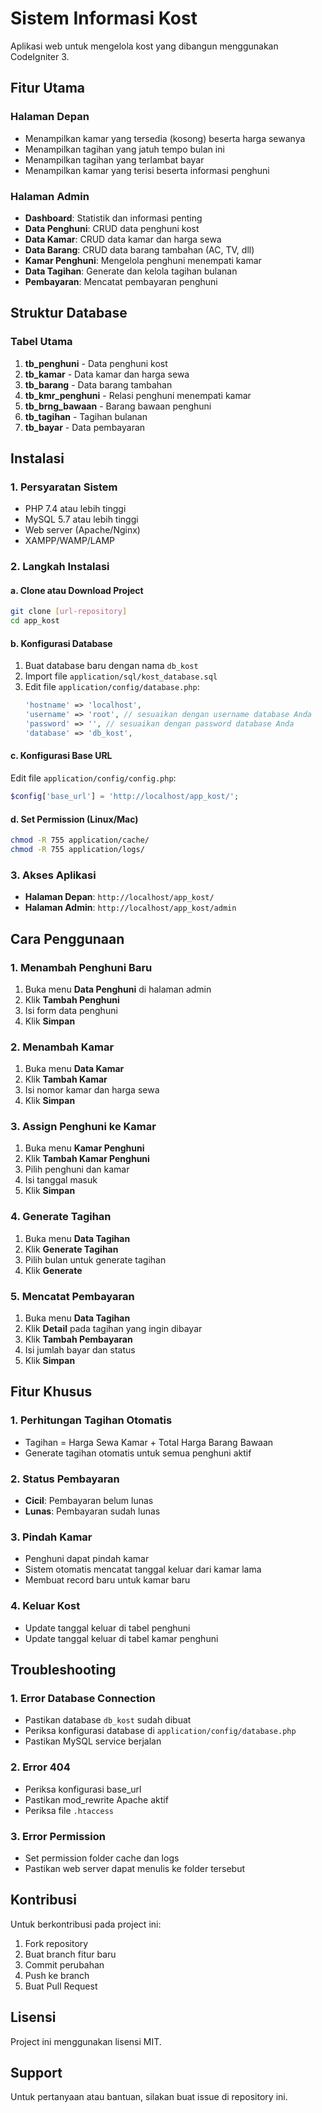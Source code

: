 # Sistem Informasi Kost

Aplikasi web untuk mengelola kost yang dibangun menggunakan CodeIgniter 3.

## Fitur Utama

### Halaman Depan
- Menampilkan kamar yang tersedia (kosong) beserta harga sewanya
- Menampilkan tagihan yang jatuh tempo bulan ini
- Menampilkan tagihan yang terlambat bayar
- Menampilkan kamar yang terisi beserta informasi penghuni

### Halaman Admin
- **Dashboard**: Statistik dan informasi penting
- **Data Penghuni**: CRUD data penghuni kost
- **Data Kamar**: CRUD data kamar dan harga sewa
- **Data Barang**: CRUD data barang tambahan (AC, TV, dll)
- **Kamar Penghuni**: Mengelola penghuni menempati kamar
- **Data Tagihan**: Generate dan kelola tagihan bulanan
- **Pembayaran**: Mencatat pembayaran penghuni

## Struktur Database

### Tabel Utama
1. **tb_penghuni** - Data penghuni kost
2. **tb_kamar** - Data kamar dan harga sewa
3. **tb_barang** - Data barang tambahan
4. **tb_kmr_penghuni** - Relasi penghuni menempati kamar
5. **tb_brng_bawaan** - Barang bawaan penghuni
6. **tb_tagihan** - Tagihan bulanan
7. **tb_bayar** - Data pembayaran

## Instalasi

### 1. Persyaratan Sistem
- PHP 7.4 atau lebih tinggi
- MySQL 5.7 atau lebih tinggi
- Web server (Apache/Nginx)
- XAMPP/WAMP/LAMP

### 2. Langkah Instalasi

#### a. Clone atau Download Project
```bash
git clone [url-repository]
cd app_kost
```

#### b. Konfigurasi Database
1. Buat database baru dengan nama `db_kost`
2. Import file `application/sql/kost_database.sql`
3. Edit file `application/config/database.php`:
   ```php
   'hostname' => 'localhost',
   'username' => 'root', // sesuaikan dengan username database Anda
   'password' => '', // sesuaikan dengan password database Anda
   'database' => 'db_kost',
   ```

#### c. Konfigurasi Base URL
Edit file `application/config/config.php`:
```php
$config['base_url'] = 'http://localhost/app_kost/';
```

#### d. Set Permission (Linux/Mac)
```bash
chmod -R 755 application/cache/
chmod -R 755 application/logs/
```

### 3. Akses Aplikasi
- **Halaman Depan**: `http://localhost/app_kost/`
- **Halaman Admin**: `http://localhost/app_kost/admin`

## Cara Penggunaan

### 1. Menambah Penghuni Baru
1. Buka menu **Data Penghuni** di halaman admin
2. Klik **Tambah Penghuni**
3. Isi form data penghuni
4. Klik **Simpan**

### 2. Menambah Kamar
1. Buka menu **Data Kamar**
2. Klik **Tambah Kamar**
3. Isi nomor kamar dan harga sewa
4. Klik **Simpan**

### 3. Assign Penghuni ke Kamar
1. Buka menu **Kamar Penghuni**
2. Klik **Tambah Kamar Penghuni**
3. Pilih penghuni dan kamar
4. Isi tanggal masuk
5. Klik **Simpan**

### 4. Generate Tagihan
1. Buka menu **Data Tagihan**
2. Klik **Generate Tagihan**
3. Pilih bulan untuk generate tagihan
4. Klik **Generate**

### 5. Mencatat Pembayaran
1. Buka menu **Data Tagihan**
2. Klik **Detail** pada tagihan yang ingin dibayar
3. Klik **Tambah Pembayaran**
4. Isi jumlah bayar dan status
5. Klik **Simpan**

## Fitur Khusus

### 1. Perhitungan Tagihan Otomatis
- Tagihan = Harga Sewa Kamar + Total Harga Barang Bawaan
- Generate tagihan otomatis untuk semua penghuni aktif

### 2. Status Pembayaran
- **Cicil**: Pembayaran belum lunas
- **Lunas**: Pembayaran sudah lunas

### 3. Pindah Kamar
- Penghuni dapat pindah kamar
- Sistem otomatis mencatat tanggal keluar dari kamar lama
- Membuat record baru untuk kamar baru

### 4. Keluar Kost
- Update tanggal keluar di tabel penghuni
- Update tanggal keluar di tabel kamar penghuni

## Troubleshooting

### 1. Error Database Connection
- Pastikan database `db_kost` sudah dibuat
- Periksa konfigurasi database di `application/config/database.php`
- Pastikan MySQL service berjalan

### 2. Error 404
- Periksa konfigurasi base_url
- Pastikan mod_rewrite Apache aktif
- Periksa file `.htaccess`

### 3. Error Permission
- Set permission folder cache dan logs
- Pastikan web server dapat menulis ke folder tersebut

## Kontribusi

Untuk berkontribusi pada project ini:
1. Fork repository
2. Buat branch fitur baru
3. Commit perubahan
4. Push ke branch
5. Buat Pull Request

## Lisensi

Project ini menggunakan lisensi MIT.

## Support

Untuk pertanyaan atau bantuan, silakan buat issue di repository ini. 